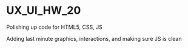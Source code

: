 # UX_UI_HW_20
Polishing up code for HTML5, CSS, JS

Adding last minute graphics, interactions, and making sure JS is clean
